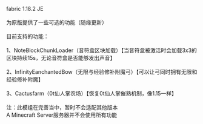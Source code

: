 fabric 1.18.2 JE<br>
<br>
为原版提供了一些可选的功能（随缘更新）<br>
<br>
目前支持的功能：<br>
<br>
1、NoteBlockChunkLoader（音符盒区块加载）【当音符盒被激活时会加载3x3的区块持续15s，无论音符盒是否能够发出声音】<br>
<br>
2、InfinityEanchantedBow（无限与经验修补附魔弓）【可以让弓同时拥有无限和经验修补附魔】<br>
<br>
3、Cactusfarm（0t仙人掌农场）【恢复0t仙人掌催熟机制，像1.15一样】<br>
<br>
注：此模组在完善当中，暂时不会适配其他版本<br>
A Minecraft Server服务器并不会使用所有功能<br>
